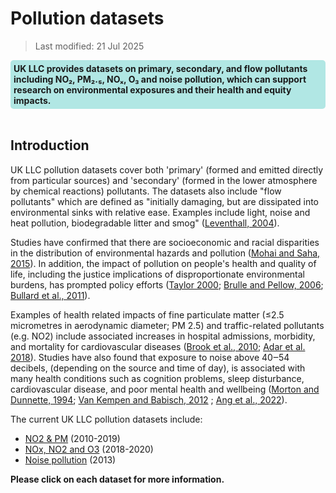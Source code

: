 # Pollution datasets

> Last modified: 21 Jul 2025

<div style="background-color: rgba(0, 178, 169, 0.3); padding: 5px; border-radius: 5px;"><strong>UK LLC provides datasets on primary, secondary, and flow pollutants including NO₂, PM₂.₅, NOₓ, O₃ and noise pollution, which can support research on environmental exposures and their health and equity impacts.</strong></div>  
<br>

## Introduction 

UK LLC pollution datasets cover both 'primary' (formed and emitted directly from particular sources) and 'secondary' (formed in the lower atmosphere by chemical reactions) pollutants. The datasets also include "flow pollutants" which are defined as "initially damaging, but are dissipated into environmental sinks with relative ease. Examples include light, noise and heat pollution, biodegradable litter and smog" ([Leventhall, 2004](https://journals.lww.com/nohe/pages/default.aspx)).

Studies have confirmed that there are socioeconomic and racial disparities in the distribution of environmental hazards and pollution ([Mohai and Saha, 2015](http://dx.doi.org/10.1088/1748-9326/10/12/125011)). In addition, the impact of pollution on people's health and quality of life, including the justice implications of disproportionate environmental burdens, has prompted policy efforts ([Taylor 2000](https://journals.sagepub.com/doi/abs/10.1177/0002764200043004003); [Brulle and Pellow, 2006](https://www.annualreviews.org/content/journals/10.1146/annurev.publhealth.27.021405.102124); [Bullard et al., 2011](https://www.annualreviews.org/content/journals/10.1146/annurev.publhealth.27.021405.102124)).


Examples of health related impacts of fine particulate matter (≤2.5 micrometres in aerodynamic diameter; PM 2.5) and traffic-related pollutants (e.g. NO2) include associated increases in hospital admissions, morbidity, and mortality for cardiovascular diseases ([Brook et al., 2010](https://www.ncbi.nlm.nih.gov/pubmed/20458016); [Adar et al. 2018](https://doi.org/10.1289/EHP2966)). Studies have also found that exposure to noise above 40‒54 decibels, (depending on the source and time of day), is associated with many health conditions such as cognition problems, sleep disturbance, cardiovascular disease, and poor mental health and wellbeing ([Morton and Dunnette, 1994](https://hero.epa.gov/hero/index.cfm/reference/details/reference_id/1371437); [Van Kempen and Babisch, 2012](https://journals.lww.com/jhypertension/fulltext/2012/06000/the_quantitative_relationship_between_road_traffic.4.aspx) ; [Ang et al., 2022](https://doi.org/10.1016/j.amepre.2022.02.020)).


The current UK LLC pollution datasets include:
- [NO2 & PM](../../environmental_datasets/pollution_datasets/air_pollution_pm25_no2/Understanding_air_pollution_pm25_no2.md) (2010-2019)
- [NOx, NO2 and O3](../../environmental_datasets/pollution_datasets/air_pollution_o3/Understanding_air_pollution_o3.md) (2018-2020)
- [Noise pollution](../../environmental_datasets/pollution_datasets/noise_pollution/Understanding_noise_pollution.md) (2013)

**Please click on each dataset for more information.**



